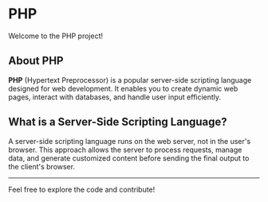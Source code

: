# PHP

Welcome to the PHP project!

## About PHP

**PHP** (Hypertext Preprocessor) is a popular server-side scripting language designed for web development. It enables you to create dynamic web pages, interact with databases, and handle user input efficiently.

## What is a Server-Side Scripting Language?

A server-side scripting language runs on the web server, not in the user's browser. This approach allows the server to process requests, manage data, and generate customized content before sending the final output to the client's browser.



---

Feel free to explore the code and contribute!
